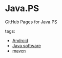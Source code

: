 Java.PS
=======

GitHub Pages for Java.PS

tags:
* [Android](tag/Android)
* [Java software](tag/Java-software)
* [maven](tag/maven)
